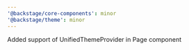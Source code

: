 ```yaml
---
'@backstage/core-components': minor
'@backstage/theme': minor
---
```


Added support of UnifiedThemeProvider in Page component
